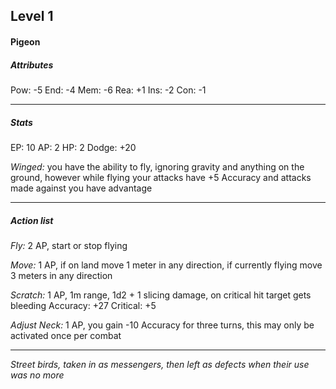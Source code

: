 ## Level 1
#### Pigeon

##### Attributes

Pow: -5
End: -4
Mem: -6
Rea: +1
Ins: -2
Con: -1

---
##### Stats

EP: 10
AP: 2
HP: 2
Dodge: +20

*Winged:* you have the ability to fly, ignoring gravity and anything on the ground, however while flying your attacks have +5 Accuracy and attacks made against you have advantage

---
##### Action list

*Fly:* 2 AP, start or stop flying

*Move:* 1 AP, if on land move 1 meter in any direction, if currently flying move 3 meters in any direction

*Scratch:* 1 AP, 1m range, 1d2 + 1 slicing damage, on critical hit target gets bleeding
Accuracy: +27
Critical: +5

*Adjust Neck:* 1 AP, you gain -10 Accuracy for three turns, this may only be activated once per combat

---
*Street birds, taken in as messengers, then left as defects when their use was no more*